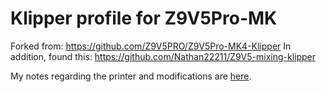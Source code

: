 # Klipper profile for Z9V5Pro-MK

Forked from: https://github.com/Z9V5PRO/Z9V5Pro-MK4-Klipper
In addition, found this: https://github.com/Nathan22211/Z9V5-mixing-klipper

My notes regarding the printer and modifications are [here](https://bazarov.dev/tech_projects/cmyk-3dprint/Z9V5/).